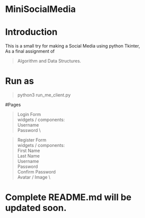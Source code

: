 # MiniSocialMedia


# Introduction
This is a small try for making a Social Media using python Tkinter,  
As a final assignment of 

> Algorithm and Data Structures.

# Run as
> python3 run_me_client.py


#Pages
> Login Form\
  widgets / components:\
    Username \
    Password \

> Register Form \
  widgets / components: \
    First Name \
    Last Name \
    Username \
    Password \
    Confirm Password \
    Avatar / Image \

# Complete README.md will be updated soon.
